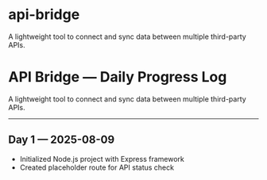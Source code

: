 # api-bridge
A lightweight tool to connect and sync data between multiple third-party APIs.
# API Bridge — Daily Progress Log

A lightweight tool to connect and sync data between multiple third-party APIs.

---

## Day 1 — 2025-08-09
- Initialized Node.js project with Express framework  
- Created placeholder route for API status check
